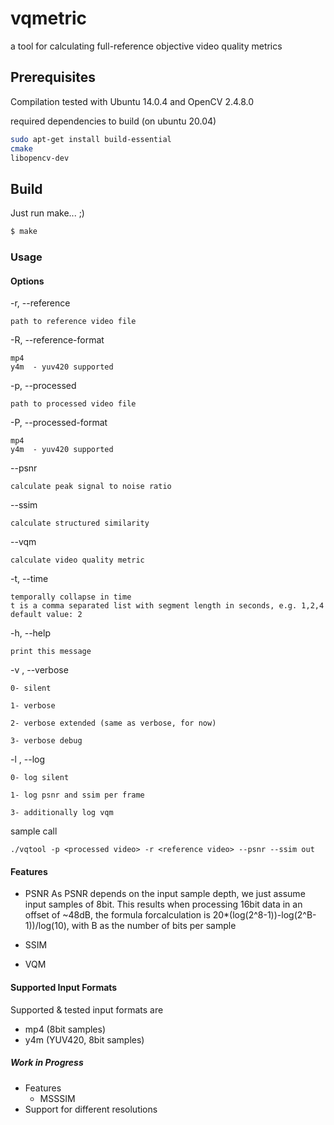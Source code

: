 # vqmetric 

a tool for calculating full-reference objective video quality metrics

## Prerequisites

Compilation tested with Ubuntu 14.0.4 and OpenCV 2.4.8.0 

required dependencies to build (on ubuntu 20.04)

```bash
sudo apt-get install build-essential 
cmake
libopencv-dev
```

## Build

Just run make... ;)

``` bash 
$ make 
```

### Usage

#### Options
-r, --reference

	path to reference video file

-R, --reference-format <format>

	mp4
	y4m	 - yuv420 supported

-p, --processed

	path to processed video file

-P, --processed-format <format>

	mp4
	y4m	 - yuv420 supported

--psnr

	calculate peak signal to noise ratio

--ssim

	calculate structured similarity

--vqm 

	calculate video quality metric

-t, --time <t> 
	
	temporally collapse in time
	t is a comma separated list with segment length in seconds, e.g. 1,2,4 
	default value: 2


-h, --help

	print this message

-v <level>, --verbose <level>

	0- silent

	1- verbose

	2- verbose extended (same as verbose, for now) 

	3- verbose debug

-l <level>, --log <level>

	0- log silent

	1- log psnr and ssim per frame

	3- additionally log vqm 

sample call

	./vqtool -p <processed video> -r <reference video> --psnr --ssim out


#### Features

 * PSNR
	As PSNR depends on the input sample depth, we just assume input samples of 8bit. This results when processing 16bit data in an offset of ~48dB, the formula forcalculation is 20*(log(2^8-1))-log(2^B-1))/log(10), with B as the number of bits per sample

 * SSIM
 * VQM
 
#### Supported Input Formats

Supported & tested input formats are 
 * mp4 (8bit samples)
 * y4m (YUV420, 8bit samples)
  
##### Work in Progress

 * Features
   * MSSSIM
 * Support for different resolutions
  
 
